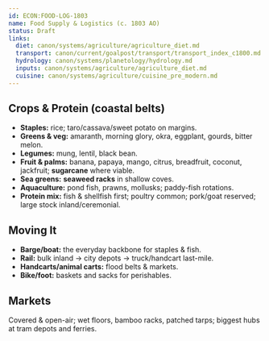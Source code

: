 ```yaml
---
id: ECON:FOOD-LOG-1803
name: Food Supply & Logistics (c. 1803 AO)
status: Draft
links:
  diet: canon/systems/agriculture/agriculture_diet.md
  transport: canon/current/goalpost/transport/transport_index_c1800.md
  hydrology: canon/systems/planetology/hydrology.md
  inputs: canon/systems/agriculture/agriculture_diet.md
  cuisine: canon/systems/agriculture/cuisine_pre_modern.md
---
```


## Crops & Protein (coastal belts)
- **Staples:** rice; taro/cassava/sweet potato on margins.
- **Greens & veg:** amaranth, morning glory, okra, eggplant, gourds, bitter melon.
- **Legumes:** mung, lentil, black bean.
- **Fruit & palms:** banana, papaya, mango, citrus, breadfruit, coconut, jackfruit; **sugarcane** where viable.
- **Sea greens:** **seaweed racks** in shallow coves.
- **Aquaculture:** pond fish, prawns, mollusks; paddy-fish rotations.
- **Protein mix:** fish & shellfish first; poultry common; pork/goat reserved; large stock inland/ceremonial.

## Moving It
- **Barge/boat:** the everyday backbone for staples & fish.
- **Rail:** bulk inland → city depots → truck/handcart last-mile.
- **Handcarts/animal carts:** flood belts & markets.
- **Bike/foot:** baskets and sacks for perishables.

## Markets
Covered & open-air; wet floors, bamboo racks, patched tarps; biggest hubs at tram depots and ferries.
